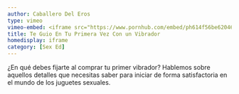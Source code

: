 ```yaml
---
author: Caballero Del Eros
type: vimeo
vimeo-embed: <iframe src="https://www.pornhub.com/embed/ph614f56be62046" frameborder="0" width="500" height="281" scrolling="no" allowfullscreen></iframe>
title: Te Guio En Tu Primera Vez Con un Vibrador
homedisplay: iframe
category: [Sex Ed]
---
```

¿En qué debes fijarte al comprar tu primer vibrador?
Hablemos sobre aquellos detalles que necesitas saber para iniciar de forma satisfactoria en el mundo de los juguetes sexuales.

